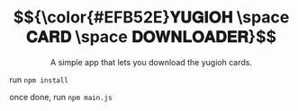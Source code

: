 <h1 align="center">
  $${\color{#EFB52E}𝐘𝐔𝐆𝐈𝐎𝐇 \space 𝐂𝐀𝐑𝐃 \space 𝐃𝐎𝐖𝐍𝐋𝐎𝐀𝐃𝐄𝐑}$$
</h1>
<p align="center">
  A simple app that lets you download the yugioh cards.
</p>

run `npm install`

once done, run `npm main.js`